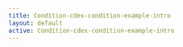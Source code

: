 ```yaml
---
title: Condition-cdex-condition-example-intro
layout: default
active: Condition-cdex-condition-example-intro
---
```


